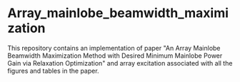 # Array_mainlobe_beamwidth_maximization
This repository contains an implementation of paper "An Array Mainlobe Beamwidth Maximization Method with Desired Minimum Mainlobe Power Gain via Relaxation Optimization"  and array excitation associated with all the figures and tables in the paper.  
